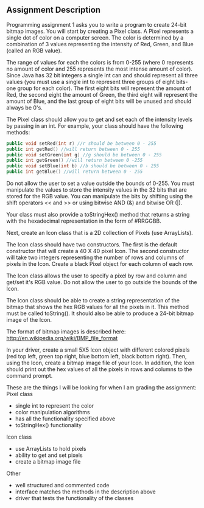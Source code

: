 ## Assignment Description
Programming assignment 1 asks you to write a program to create 24-bit bitmap images. You will start by creating a Pixel class. A Pixel represents a single dot of color on a computer screen. The color is determined by a combination of 3 values representing the intensity of Red, Green, and Blue (called an RGB value).

The range of values for each the colors is from 0-255 (where 0 represents no amount of color and 255 represents the most intense amount of color). Since Java has 32 bit integers a single int can and should represent all three values (you must use a single int to represent three groups of eight bits- one group for each color). The first eight bits will represent the amount of Red, the second eight the amount of Green, the third eight will represent the amount of Blue, and the last group of eight bits will be unused and should always be 0's.

The Pixel class should allow you to get and set each of the intensity levels by passing in an int. For example, your class should have the following methods:

``` C++
public void setRed(int r) //r should be between 0 - 255
public int getRed() //will return between 0 - 255 
public void setGreen(int g) //g should be between 0 - 255
public int getGreen() //will return between 0 -255
public void setBlue(int b) //b should be between 0 - 255
public int getBlue() //will return between 0 - 255
```

Do not allow the user to set a value outside the bounds of 0-255. You must manipulate the values to store the intensity values in the 32 bits that are stored for the RGB value. You can manipulate the bits by shifting using the shift operators << and >> or using bitwise AND (&) and bitwise OR (|).

Your class must also provide a toStringHex() method that returns a string with the hexadecimal representation in the form of #RRGGBB.

Next, create an Icon class that is a 2D collection of Pixels (use ArrayLists).

The Icon class should have two constructors. The first is the default constructor that will create a 40 X 40 pixel Icon. The second constructor will take two integers representing the number of rows and columns of pixels in the Icon. Create a black Pixel object for each column of each row.

The Icon class allows the user to specify a pixel by row and column and get/set it's RGB value. Do not allow the user to go outside the bounds of the Icon.

The Icon class should be able to create a string representation of the bitmap that shows the hex RGB values for all the pixels in it. This method must be called toString(). It should also be able to produce a 24-bit bitmap image of the Icon.

The format of bitmap images is described here:
http://en.wikipedia.org/wiki/BMP_file_format

In your driver, create a small 5X5 Icon object with different colored pixels (red top left, green top right, blue bottom left, black bottom right). Then, using the Icon, create a bitmap image file of your Icon. In addition, the Icon should print out the hex values of all the pixels in rows and columns to the command prompt.

These are the things I will be looking for when I am grading the assignment:
Pixel class
- single int to represent the color
- color manipulation algorithms
- has all the functionality specified above
- toStringHex() functionality

Icon class
- use ArrayLists to hold pixels
- ability to get and set pixels
- create a bitmap image file

Other
- well structured and commented code
- interface matches the methods in the description above
- driver that tests the functionality of the classes
